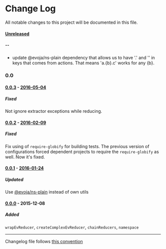 # Change Log
All notable changes to this project will be documented in this file.

#### [Unreleased][unreleased]
##### --
* update @evoja/ns-plain dependency that allows us to have '.' and '\' in keys that comes from actions. That means 'a.{b}.c' works for any {b}.

### 0.0

#### [0.0.3] - [2016-05-04][c-0.0.3]
##### Fixed
Not ignore extractor exceptions while reducing.

#### [0.0.2] - [2016-02-09][c-0.0.2]
##### Fixed
Fix using of `require-globify` for building tests. The previous version of configurations forced dependent projects to require the `require-globify` as well. Now it's fixed.

#### [0.0.1] - [2016-01-24][c-0.0.1]
##### Updated
Use [@evoja/ns-plain](https://www.npmjs.com/package/%2540evoja%2Fns-plain) instead of own utils

#### [0.0.0] - 2015-12-08
##### Added
`wrapEvReducer`, `createComplexEvReducer`, `chainReducers`, `namespace`


------------
Changelog file follows [this convention](http://keepachangelog.com/)

[unreleased]: https://github.com/evoja/redux-reducers/compare/0.0.3...master
[c-0.0.3]: https://github.com/evoja/redux-reducers/compare/0.0.2...0.0.3
[0.0.3]: https://github.com/evoja/redux-reducers/tree/0.0.3
[c-0.0.2]: https://github.com/evoja/redux-reducers/compare/0.0.1...0.0.2
[0.0.2]: https://github.com/evoja/redux-reducers/tree/0.0.2
[c-0.0.1]: https://github.com/evoja/redux-reducers/compare/0.0.0...0.0.1
[0.0.1]: https://github.com/evoja/redux-reducers/tree/0.0.1
[0.0.0]: https://github.com/evoja/redux-reducers/tree/0.0.0
